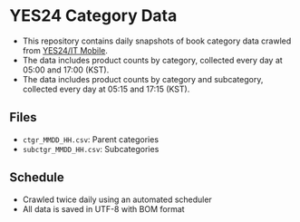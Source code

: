 # YES24 Category Data

- This repository contains daily snapshots of book category data crawled from [YES24/IT Mobile](https://www.yes24.com/Product/Category/Display/001001003).  
- The data includes product counts by category, collected every day at 05:00 and 17:00 (KST).
- The data includes product counts by category and subcategory, collected every day at 05:15 and 17:15 (KST).

## Files
- `ctgr_MMDD_HH.csv`: Parent categories
- `subctgr_MMDD_HH.csv`: Subcategories

## Schedule
- Crawled twice daily using an automated scheduler
- All data is saved in UTF-8 with BOM format
